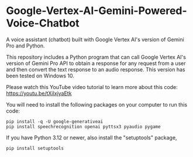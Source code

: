 # Google-Vertex-AI-Gemini-Powered-Voice-Chatbot

A voice assistant (chatbot) built with Google Vertex AI's version of Gemini Pro and Python. 

This repository includes a Python program that can call Google Vertex AI's version of Gemini Pro API to obtain a response for any request from a user and then convert the text response to an audio response. This version has been tested on Windows 10.

Please watch this YouTube video tutorial to learn more about this code:    
[https://youtu.be/tXiIxjyaEtk ](https://youtu.be/owlminpxSaw)   

You will need to install the following packages on your computer to run this code:

```console
pip install -q -U google-generativeai    
pip install speechrecognition openai pyttsx3 pyaudio pygame
```
If you have Python 3.12 or newer, also install the "setuptools" package,    

```console
pip install setuptools
```
